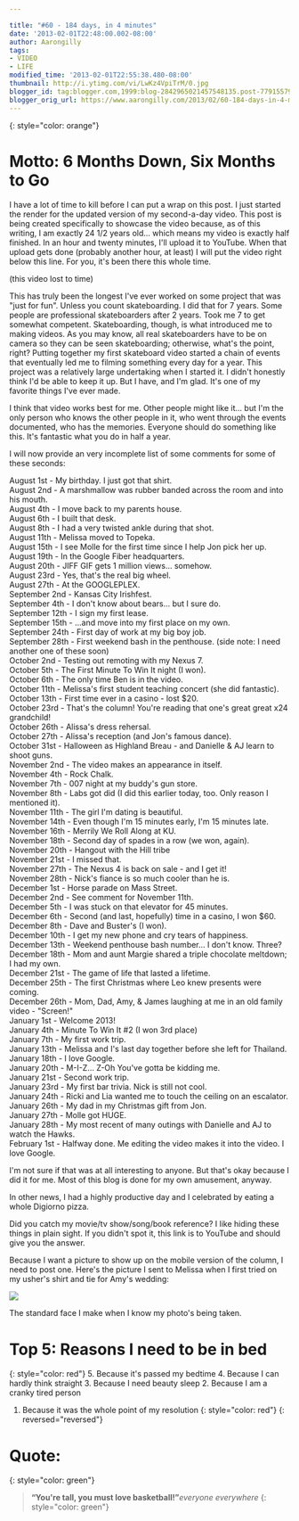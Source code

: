 ```yaml
---

title: "#60 - 184 days, in 4 minutes"
date: '2013-02-01T22:48:00.002-08:00'
author: Aarongilly
tags:
- VIDEO
- LIFE
modified_time: '2013-02-01T22:55:38.480-08:00'
thumbnail: http://i.ytimg.com/vi/LwKz4VpiTrM/0.jpg
blogger_id: tag:blogger.com,1999:blog-2842965021457548135.post-7791557983469587880
blogger_orig_url: https://www.aarongilly.com/2013/02/60-184-days-in-4-minutes.html
---
```


{: style="color: orange"}
# Motto: 6 Months Down, Six Months to Go

I have a lot of time to kill before I can put a wrap on this post. I just started the render for the updated version of my second-a-day video. This post is being created specifically to showcase the video because, as of this writing, I am exactly 24 1/2 years old... which means my video is exactly half finished. In an hour and twenty minutes, I'll upload it to YouTube. When that upload gets done (probably another hour, at least) I will put the video right below this line. For you, it's been there this whole time.

(this video lost to time)

This has truly been the longest I've ever worked on some project that was "just for fun". Unless you count skateboarding. I did that for 7 years. Some people are professional skateboarders after 2 years. Took me 7 to get somewhat competent. Skateboarding, though, is what introduced me to making videos. As you may know, all real skateboarders have to be on camera so they can be seen skateboarding; otherwise, what's the point, right? Putting together my first skateboard video started a chain of events that eventually led me to filming something every day for a year. This project was a relatively large undertaking when I started it. I didn't honestly think I'd be able to keep it up. But I have, and I'm glad. It's one of my favorite things I've ever made.

I think that video works best for me. Other people might like it... but I'm the only person who knows the other people in it, who went through the events documented, who has the memories. Everyone should do something like this. It's fantastic what you do in half a year.

I will now provide an very incomplete list of some comments for some of these seconds:

August 1st - My birthday. I just got that shirt.  
August 2nd - A marshmallow was rubber banded across the room and into his mouth.  
August 4th - I move back to my parents house.  
August 6th - I built that desk.  
August 8th - I had a very twisted ankle during that shot.  
August 11th - Melissa moved to Topeka.  
August 15th - I see Molle for the first time since I help Jon pick her up.  
August 19th - In the Google Fiber headquarters.  
August 20th - JIFF GIF gets 1 million views... somehow.  
August 23rd - Yes, that's the real big wheel.  
August 27th - At the GOOGLEPLEX.  
September 2nd - Kansas City Irishfest.  
September 4th - I don't know about bears... but I sure do.  
September 12th - I sign my first lease.  
September 15th - ...and move into my first place on my own.  
September 24th - First day of work at my big boy job.  
September 28th - First weekend bash in the penthouse. (side note: I need another one of these soon)  
October 2nd - Testing out remoting with my Nexus 7.  
October 5th - The First Minute To Win It night (I won).  
October 6th - The only time Ben is in the video.  
October 11th - Melissa's first student teaching concert (she did fantastic).  
October 13th - First time ever in a casino - lost $20.  
October 23rd - That's the column! You're reading that one's great great x24 grandchild!  
October 26th - Alissa's dress rehersal.  
October 27th - Alissa's reception (and Jon's famous dance).  
October 31st - Halloween as Highland Breau - and Danielle & AJ learn to shoot guns.  
November 2nd - The video makes an appearance in itself.  
November 4th - Rock Chalk.  
November 7th - 007 night at my buddy's gun store.  
November 8th - Labs got did (I did this earlier today, too. Only reason I mentioned it).  
November 11th - The girl I'm dating is beautiful.  
November 14th - Even though I'm 15 minutes early, I'm 15 minutes late.  
November 16th - Merrily We Roll Along at KU.  
November 18th - Second day of spades in a row (we won, again).  
November 20th - Hangout with the Hill tribe  
November 21st - I missed that.  
November 27th - The Nexus 4 is back on sale - and I get it!  
November 28th - Nick's fiance is so much cooler than he is.  
December 1st - Horse parade on Mass Street.  
December 2nd - See comment for November 11th.  
December 5th - I was stuck on that elevator for 45 minutes.  
December 6th - Second (and last, hopefully) time in a casino, I won $60.  
December 8th - Dave and Buster's (I won).  
December 10th - I get my new phone and cry tears of happiness.  
December 13th - Weekend penthouse bash number... I don't know. Three?  
December 18th - Mom and aunt Margie shared a triple chocolate meltdown; I had my own.  
December 21st - The game of life that lasted a lifetime.  
December 25th - The first Christmas where Leo knew presents were coming.  
December 26th - Mom, Dad, Amy, & James laughing at me in an old family video - "Screen!"  
January 1st - Welcome 2013!  
January 4th - Minute To Win It #2 (I won 3rd place)  
January 7th - My first work trip.  
January 13th - Melissa and I's last day together before she left for Thailand.  
January 18th - I love Google.  
January 20th - M-I-Z... Z-Oh You've gotta be kidding me.  
January 21st - Second work trip.  
January 23rd - My first bar trivia. Nick is still not cool.  
January 24th - Ricki and Lia wanted me to touch the ceiling on an escalator.  
January 26th - My dad in my Christmas gift from Jon.  
January 27th - Molle got HUGE.  
January 28th - My most recent of many outings with Danielle and AJ to watch the Hawks.  
February 1st - Halfway done. Me editing the video makes it into the video. I love Google.  

I'm not sure if that was at all interesting to anyone. But that's okay because I did it for me. Most of this blog is done for my own amusement, anyway.

In other news, I had a highly productive day and I celebrated by eating a whole Digiorno pizza.

Did you catch my movie/tv show/song/book reference? I like hiding these things in plain sight. If you didn't spot it, this link is to YouTube and should give you the answer.

Because I want a picture to show up on the mobile version of the column, I need to post one. Here's the picture I sent to Melissa when I first tried on my usher's shirt and tie for Amy's wedding:

![](http://4.bp.blogspot.com/-V8lFmO6qc_A/UQy1B0IKDmI/AAAAAAAAm9s/HJhptvmTGiA/s400/IMG_20120701_210503.jpg)

The standard face I make when I know my photo's being taken.

# Top 5: Reasons I need to be in bed
{: style="color: red"}
5. Because it's passed my bedtime
4. Because I can hardly think straight
3. Because I need beauty sleep
2. Because I am a cranky tired person
1. Because it was the whole point of my resolution
{: style="color: red"}
{: reversed="reversed"}

# Quote:
{: style="color: green"}
> **“You're tall, you must love basketball!”**<cite>everyone everywhere</cite>
{: style="color: green"}